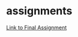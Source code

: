 # assignments

[Link to Final Assignment](https://github.com/Douwe31/assignments/blob/master/Final%20Assignment_u461933.ipynb)
